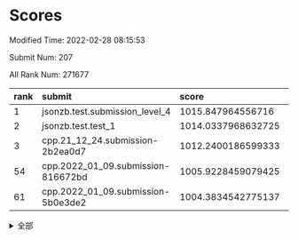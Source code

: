 # Scores

Modified Time: 2022-02-28 08:15:53

Submit Num: 207

All Rank Num: 271677

| rank |               submit               |       score        |       sigma        | pk_num |
| :--- | :--------------------------------- | :----------------- | :----------------- | :----- |
| 1    | jsonzb.test.submission_level_4     | 1015.847964556716  | 0.8399614750729489 | 5250   |
| 2    | jsonzb.test.test_1                 | 1014.0337968632725 | 0.864911516599029  | 5251   |
| 3    | cpp.21_12_24.submission-2b2ea0d7   | 1012.2400186599333 | 0.8072820817100005 | 5250   |
| 54   | cpp.2022_01_09.submission-816672bd | 1005.9228459079425 | 0.7156419840571449 | 5254   |
| 61   | cpp.2022_01_09.submission-5b0e3de2 | 1004.3834542775137 | 0.7095440415158376 | 5250   |


<details>
<summary>全部</summary>

| rank |                 submit                 |       score        |       sigma        | pk_num |
| :--- | :------------------------------------- | :----------------- | :----------------- | :----- |
| 1    | jsonzb.test.submission_level_4         | 1015.847964556716  | 0.8399614750729489 | 5250   |
| 2    | jsonzb.test.test_1                     | 1014.0337968632725 | 0.864911516599029  | 5251   |
| 3    | cpp.21_12_24.submission-2b2ea0d7       | 1012.2400186599333 | 0.8072820817100005 | 5250   |
| 4    | gobigger.level_3.submission_level_3_22 | 1011.4494716214308 | 0.7869506112050505 | 5254   |
| 5    | gobigger.level_3.submission_level_3_3  | 1011.1482741571007 | 0.7914134330064317 | 5252   |
| 6    | gobigger.level_3.submission_level_3_29 | 1011.1137417482803 | 0.7526854658794985 | 5246   |
| 7    | gobigger.level_3.submission_level_3_6  | 1011.082903366538  | 0.7642160356591801 | 5248   |
| 8    | gobigger.level_3.submission_level_3_28 | 1010.9980228973337 | 0.759405994226916  | 5249   |
| 9    | gobigger.level_3.submission_level_3_19 | 1010.9935892629119 | 0.7706682222087341 | 5249   |
| 10   | gobigger.level_3.submission_level_3_0  | 1010.9522317253507 | 0.7589624204871379 | 5253   |
| 11   | gobigger.level_3.submission_level_3_15 | 1010.9482739949867 | 0.760042217856327  | 5249   |
| 12   | gobigger.level_3.submission_level_3_31 | 1010.8526471893548 | 0.8150976871910092 | 5251   |
| 13   | gobigger.level_3.submission_level_3_42 | 1010.82599538219   | 0.7504579282437847 | 5253   |
| 14   | gobigger.level_3.submission_level_3_5  | 1010.8237197880484 | 0.7618018284474345 | 5253   |
| 15   | gobigger.level_3.submission_level_3_14 | 1010.5096999005185 | 0.7619594546437396 | 5251   |
| 16   | gobigger.level_3.submission_level_3_36 | 1010.4974040757184 | 0.7830522722106393 | 5243   |
| 17   | gobigger.level_3.submission_level_3_38 | 1010.4701461179214 | 0.7539028610745933 | 5256   |
| 18   | gobigger.level_3.submission_level_3_30 | 1010.4662778796242 | 0.766490102519351  | 5249   |
| 19   | gobigger.level_3.submission_level_3_24 | 1010.4650956944173 | 0.756607226153097  | 5247   |
| 20   | gobigger.level_3.submission_level_3_20 | 1010.4554754129819 | 0.7563857259731678 | 5251   |
| 21   | gobigger.level_3.submission_level_3_40 | 1010.3238570702025 | 0.7548576422119049 | 5242   |
| 22   | gobigger.level_3.submission_level_3_17 | 1010.2784038953621 | 0.7391186349028134 | 5250   |
| 23   | gobigger.level_3.submission_level_3_12 | 1010.2727057510656 | 0.7458351431857623 | 5246   |
| 24   | gobigger.level_3.submission_level_3_27 | 1010.2714288384248 | 0.781748964766611  | 5247   |
| 25   | gobigger.level_3.submission_level_3_39 | 1010.2367365803061 | 0.7617448953821429 | 5251   |
| 26   | gobigger.level_3.submission_level_3_37 | 1010.2338994026209 | 0.7758867954548637 | 5253   |
| 27   | gobigger.level_3.submission_level_3_49 | 1010.0653512331695 | 0.7396630885873525 | 5251   |
| 28   | gobigger.level_3.submission_level_3_8  | 1010.0526635110344 | 0.7542205895124316 | 5252   |
| 29   | gobigger.level_3.submission_level_3_35 | 1009.9813299175382 | 0.7656936356713472 | 5250   |
| 30   | gobigger.level_3.submission_level_3_1  | 1009.9785593966388 | 0.7629009291425843 | 5249   |
| 31   | gobigger.level_3.submission_level_3_44 | 1009.9579636911097 | 0.7604145404939191 | 5250   |
| 32   | gobigger.level_3.submission_level_3_46 | 1009.9492926059826 | 0.7379965208395607 | 5250   |
| 33   | gobigger.level_3.submission_level_3_34 | 1009.9443602732734 | 0.7341212490292783 | 5254   |
| 34   | gobigger.level_3.submission_level_3_41 | 1009.943054154597  | 0.7510642854620414 | 5248   |
| 35   | gobigger.level_3.submission_level_3_33 | 1009.8671146274285 | 0.7755282688421942 | 5242   |
| 36   | gobigger.level_3.submission_level_3_18 | 1009.8104857419466 | 0.7902272221776508 | 5250   |
| 37   | gobigger.level_3.submission_level_3_43 | 1009.744807183094  | 0.745875595000544  | 5249   |
| 38   | gobigger.level_3.submission_level_3_13 | 1009.7080725971012 | 0.7653837399179502 | 5250   |
| 39   | gobigger.level_3.submission_level_3_48 | 1009.5917987641915 | 0.7468138357288769 | 5248   |
| 40   | gobigger.level_3.submission_level_3_4  | 1009.514681136119  | 0.750532779172307  | 5254   |
| 41   | gobigger.level_3.submission_level_3_26 | 1009.4814957280239 | 0.745868784897034  | 5249   |
| 42   | gobigger.level_3.submission_level_3_45 | 1009.4695090007381 | 0.7478614707677509 | 5247   |
| 43   | gobigger.level_3.submission_level_3_23 | 1009.4121921029015 | 0.7478537236534956 | 5244   |
| 44   | gobigger.level_3.submission_level_3_47 | 1009.3962941039058 | 0.7564782740079717 | 5249   |
| 45   | gobigger.level_3.submission_level_3_25 | 1009.3845300951398 | 0.7499898426276759 | 5250   |
| 46   | gobigger.level_3.submission_level_3_16 | 1009.358831956149  | 0.7643309937307365 | 5249   |
| 47   | gobigger.level_3.submission_level_3_2  | 1009.1814076337821 | 0.7511439574862151 | 5247   |
| 48   | gobigger.level_3.submission_level_3_32 | 1009.043369888503  | 0.7590229167139159 | 5249   |
| 49   | gobigger.level_3.submission_level_3_10 | 1008.9551041368978 | 0.7343700636208143 | 5250   |
| 50   | gobigger.level_3.submission_level_3_21 | 1008.932728547038  | 0.7586470920851018 | 5245   |
| 51   | gobigger.level_3.submission_level_3_11 | 1008.6751957973925 | 0.7343596615808581 | 5245   |
| 52   | gobigger.level_3.submission_level_3_7  | 1008.5836123263571 | 0.7500150688042573 | 5250   |
| 53   | gobigger.level_3.submission_level_3_9  | 1008.2441521957167 | 0.7332202195405889 | 5248   |
| 54   | cpp.2022_01_09.submission-816672bd     | 1005.9228459079425 | 0.7156419840571449 | 5254   |
| 55   | gobigger.level_1.submission_level_1_45 | 1005.1046430342296 | 0.7304151876887334 | 5251   |
| 56   | gobigger.level_1.submission_level_1_17 | 1004.6539743394258 | 0.7208494070405871 | 5251   |
| 57   | gobigger.level_1.submission_level_1_35 | 1004.5923758168807 | 0.7287365908312705 | 5247   |
| 58   | gobigger.level_1.submission_level_1_43 | 1004.5615228466514 | 0.7272873618306509 | 5247   |
| 59   | gobigger.level_1.submission_level_1_32 | 1004.4638720988783 | 0.7244688021584558 | 5243   |
| 60   | gobigger.level_1.submission_level_1_14 | 1004.4045307673913 | 0.7385888016937843 | 5251   |
| 61   | cpp.2022_01_09.submission-5b0e3de2     | 1004.3834542775137 | 0.7095440415158376 | 5250   |
| 62   | gobigger.level_1.submission_level_1_9  | 1004.232375098219  | 0.7216385072515931 | 5251   |
| 63   | gobigger.level_1.submission_level_1_41 | 1004.1067989550479 | 0.7341013260622392 | 5249   |
| 64   | gobigger.level_1.submission_level_1_3  | 1004.0501507207126 | 0.7281836289787265 | 5255   |
| 65   | gobigger.level_1.submission_level_1_46 | 1004.0207658836338 | 0.7157148229402002 | 5254   |
| 66   | gobigger.level_1.submission_level_1_7  | 1004.0180439400294 | 0.7120754870931428 | 5247   |
| 67   | gobigger.level_1.submission_level_1_19 | 1003.9518022846852 | 0.7200486308533337 | 5253   |
| 68   | gobigger.level_1.submission_level_1_39 | 1003.9395696016022 | 0.7144851434865298 | 5253   |
| 69   | gobigger.level_1.submission_level_1_22 | 1003.899023428803  | 0.7148429302535133 | 5255   |
| 70   | gobigger.level_1.submission_level_1_49 | 1003.8482721564221 | 0.7224342821908978 | 5254   |
| 71   | gobigger.level_1.submission_level_1_47 | 1003.8100564630697 | 0.7171719527630953 | 5252   |
| 72   | gobigger.level_1.submission_level_1_42 | 1003.7607862999962 | 0.7221547608984304 | 5244   |
| 73   | gobigger.level_1.submission_level_1_2  | 1003.6736937604555 | 0.7169485212705671 | 5247   |
| 74   | gobigger.level_1.submission_level_1_10 | 1003.6594797421824 | 0.7237317679192062 | 5253   |
| 75   | gobigger.level_1.submission_level_1_0  | 1003.5889930857743 | 0.7245952877681615 | 5249   |
| 76   | gobigger.level_1.submission_level_1_36 | 1003.5401834347933 | 0.7186590224402611 | 5248   |
| 77   | gobigger.level_1.submission_level_1_13 | 1003.5037255934742 | 0.7148556384072159 | 5250   |
| 78   | gobigger.level_1.submission_level_1_31 | 1003.390379068325  | 0.7204914497633007 | 5247   |
| 79   | gobigger.level_1.submission_level_1_25 | 1003.3316374011904 | 0.7105077095305861 | 5253   |
| 80   | gobigger.level_1.submission_level_1_24 | 1003.2996064697954 | 0.7115659264841043 | 5247   |
| 81   | gobigger.level_1.submission_level_1_40 | 1003.2669367437206 | 0.7253888720193251 | 5247   |
| 82   | gobigger.level_1.submission_level_1_11 | 1003.2605082065454 | 0.7177709147618019 | 5250   |
| 83   | gobigger.level_1.submission_level_1_16 | 1003.2000142289569 | 0.7183107979418782 | 5255   |
| 84   | gobigger.level_1.submission_level_1_30 | 1003.1382669574572 | 0.7252531444206319 | 5254   |
| 85   | gobigger.level_1.submission_level_1_26 | 1003.1322895208853 | 0.7139113240477039 | 5253   |
| 86   | gobigger.level_1.submission_level_1_12 | 1003.1105833511994 | 0.7199939775853043 | 5253   |
| 87   | gobigger.level_1.submission_level_1_27 | 1003.0541077811877 | 0.7136519179856626 | 5251   |
| 88   | gobigger.level_1.submission_level_1_33 | 1003.0450996852112 | 0.7093665804266862 | 5252   |
| 89   | gobigger.level_1.submission_level_1_37 | 1003.0414816084209 | 0.7273560217081835 | 5253   |
| 90   | gobigger.level_1.submission_level_1_48 | 1002.7877101818382 | 0.716911008232373  | 5244   |
| 91   | gobigger.level_1.submission_level_1_28 | 1002.6689692390754 | 0.7212551886105592 | 5249   |
| 92   | gobigger.level_1.submission_level_1_29 | 1002.6183841513177 | 0.7202427489052643 | 5249   |
| 93   | gobigger.level_1.submission_level_1_15 | 1002.5593342909149 | 0.7129249622794542 | 5247   |
| 94   | gobigger.level_1.submission_level_1_18 | 1002.4995401389696 | 0.7215160671433886 | 5253   |
| 95   | gobigger.level_1.submission_level_1_38 | 1002.4838694889244 | 0.6992624199936762 | 5254   |
| 96   | gobigger.level_1.submission_level_1_20 | 1002.460748341443  | 0.7110905698060274 | 5250   |
| 97   | gobigger.level_1.submission_level_1_23 | 1002.45577079914   | 0.7141281464300102 | 5254   |
| 98   | gobigger.level_1.submission_level_1_44 | 1002.3797276273527 | 0.7102799263352856 | 5250   |
| 99   | gobigger.level_1.submission_level_1_1  | 1002.2852010056145 | 0.7168292956981278 | 5249   |
| 100  | gobigger.level_1.submission_level_1_34 | 1002.2729495159126 | 0.7109506439948984 | 5255   |
| 101  | gobigger.level_1.submission_level_1_8  | 1002.2579182357027 | 0.712546594092857  | 5247   |
| 102  | gobigger.level_1.submission_level_1_4  | 1002.1837989411806 | 0.7219280242065563 | 5247   |
| 103  | gobigger.level_1.submission_level_1_6  | 1001.9759231280217 | 0.7219237121899205 | 5246   |
| 104  | gobigger.level_1.submission_level_1_5  | 1001.9567144396926 | 0.7071896207190627 | 5250   |
| 105  | gobigger.level_1.submission_level_1_21 | 1001.9026684820442 | 0.7194297060144783 | 5249   |
| 106  | gobigger.random.submission_random_5    | 997.2666717613797  | 0.7096709934499775 | 5249   |
| 107  | gobigger.random.submission_random_20   | 997.1974694664348  | 0.6995028543081053 | 5250   |
| 108  | gobigger.random.submission_random_25   | 996.8006943029714  | 0.7083060749168432 | 5250   |
| 109  | gobigger.random.submission_random_33   | 996.7288140144049  | 0.7054408133260481 | 5254   |
| 110  | gobigger.random.submission_random_45   | 996.7233920585079  | 0.7139966275313107 | 5251   |
| 111  | gobigger.random.submission_random_42   | 996.6856537120445  | 0.7001489468136664 | 5254   |
| 112  | gobigger.random.submission_random_27   | 996.6331784186816  | 0.7194046060459314 | 5254   |
| 113  | gobigger.random.submission_random_10   | 996.6195812895628  | 0.7142230229635419 | 5251   |
| 114  | gobigger.random.submission_random_12   | 996.6056109681268  | 0.7141979194559461 | 5253   |
| 115  | gobigger.random.submission_random_24   | 996.5825712018171  | 0.7049151286857624 | 5253   |
| 116  | gobigger.random.submission_random_37   | 996.519102761614   | 0.7051874565717327 | 5251   |
| 117  | gobigger.random.submission_random_18   | 996.487302536547   | 0.7092925367734044 | 5246   |
| 118  | gobigger.random.submission_random_15   | 996.4593351861923  | 0.7299881580186993 | 5253   |
| 119  | gobigger.random.submission_random_21   | 996.2757259080456  | 0.7106284865476706 | 5249   |
| 120  | gobigger.random.submission_random_47   | 996.2653809259451  | 0.7121880344766511 | 5248   |
| 121  | gobigger.random.submission_random_2    | 996.2395161774609  | 0.698624515531013  | 5250   |
| 122  | gobigger.random.submission_random_1    | 996.1794411368011  | 0.7073907595128259 | 5250   |
| 123  | gobigger.random.submission_random_23   | 996.1015327326162  | 0.6954721252379155 | 5246   |
| 124  | gobigger.random.submission_random_9    | 996.0398451185846  | 0.719214627913442  | 5254   |
| 125  | gobigger.random.submission_random_40   | 996.0155277161728  | 0.715659333184958  | 5252   |
| 126  | gobigger.random.submission_random_3    | 996.0096698577086  | 0.7090752883071436 | 5251   |
| 127  | gobigger.random.submission_random_49   | 996.0055106582029  | 0.7009373008375653 | 5248   |
| 128  | gobigger.random.submission_random_46   | 995.9872250645022  | 0.699223592399317  | 5255   |
| 129  | gobigger.random.submission_random_29   | 995.9518119524542  | 0.7077564752378724 | 5251   |
| 130  | gobigger.random.submission_random_43   | 995.9496566938783  | 0.7082228616340893 | 5251   |
| 131  | gobigger.random.submission_random_17   | 995.9342548221471  | 0.7212048345955343 | 5246   |
| 132  | gobigger.random.submission_random_36   | 995.914150792096   | 0.7087202858773649 | 5252   |
| 133  | gobigger.random.submission_random_35   | 995.8598900622372  | 0.7008566378883075 | 5258   |
| 134  | gobigger.random.submission_random_34   | 995.8193666458218  | 0.7130237184720725 | 5252   |
| 135  | gobigger.random.submission_random_16   | 995.7378811729816  | 0.7100568575076255 | 5252   |
| 136  | gobigger.random.submission_random_38   | 995.7366774360634  | 0.716386882892311  | 5246   |
| 137  | gobigger.random.submission_random_6    | 995.7219569255199  | 0.7069632625147978 | 5244   |
| 138  | gobigger.random.submission_random_39   | 995.7082965221657  | 0.6960277476604401 | 5245   |
| 139  | gobigger.random.submission_random_26   | 995.708029996747   | 0.7055885006502739 | 5245   |
| 140  | gobigger.random.submission_random_13   | 995.6985374313529  | 0.722153187741083  | 5250   |
| 141  | gobigger.random.submission_random_0    | 995.6097708015395  | 0.7154964797774813 | 5244   |
| 142  | gobigger.random.submission_random_32   | 995.5734862394895  | 0.7113800836369926 | 5252   |
| 143  | gobigger.random.submission_random_48   | 995.5706909457508  | 0.7063883623245191 | 5252   |
| 144  | gobigger.random.submission_random_4    | 995.5274889341326  | 0.7172242370084239 | 5246   |
| 145  | gobigger.random.submission_random_28   | 995.4741674884314  | 0.709391776964522  | 5249   |
| 146  | gobigger.random.submission_random_30   | 995.4715253274169  | 0.7117425979604972 | 5257   |
| 147  | gobigger.random.submission_random_41   | 995.4289689664184  | 0.7054691688882779 | 5250   |
| 148  | gobigger.random.submission_random_11   | 995.3993493662044  | 0.7123843886333047 | 5251   |
| 149  | gobigger.random.submission_random_19   | 995.3003773354422  | 0.7116025727894657 | 5251   |
| 150  | gobigger.random.submission_random_8    | 995.2020815692946  | 0.702889204647935  | 5246   |
| 151  | gobigger.random.submission_random_7    | 995.1195052888029  | 0.7196885898930949 | 5250   |
| 152  | gobigger.random.submission_random_44   | 995.0375030709113  | 0.7261117468404963 | 5248   |
| 153  | gobigger.random.submission_random_31   | 994.9503091358545  | 0.7282955743390279 | 5253   |
| 154  | gobigger.random.submission_random_14   | 994.903321816075   | 0.7145973962799508 | 5251   |
| 155  | gobigger.random.submission_random_22   | 994.5240879599822  | 0.7209763259070611 | 5248   |
| 156  | gobigger.level_2.submission_level_2_37 | 993.882908217076   | 0.7282396889420225 | 5250   |
| 157  | gobigger.level_2.submission_level_2_44 | 993.5796654863816  | 0.7526061631101435 | 5250   |
| 158  | gobigger.level_2.submission_level_2_12 | 993.5078543100987  | 0.7424806553242793 | 5251   |
| 159  | gobigger.level_2.submission_level_2_43 | 993.4486673137819  | 0.7222810695169615 | 5249   |
| 160  | gobigger.level_2.submission_level_2_30 | 993.3292656265578  | 0.7511261548713407 | 5246   |
| 161  | gobigger.level_2.submission_level_2_31 | 993.1263604245484  | 0.746317473345152  | 5253   |
| 162  | gobigger.level_2.submission_level_2_23 | 992.9384953531343  | 0.7301423259743386 | 5249   |
| 163  | gobigger.level_2.submission_level_2_28 | 992.9289816336614  | 0.7456374510911254 | 5247   |
| 164  | gobigger.level_2.submission_level_2_24 | 992.8575869747773  | 0.7606504792234602 | 5243   |
| 165  | gobigger.level_2.submission_level_2_27 | 992.826081082732   | 0.7317440463533808 | 5249   |
| 166  | gobigger.level_2.submission_level_2_39 | 992.7527000606024  | 0.740227378062563  | 5246   |
| 167  | gobigger.level_2.submission_level_2_34 | 992.7251343384403  | 0.7546473067753671 | 5250   |
| 168  | gobigger.level_2.submission_level_2_25 | 992.6887542296009  | 0.7284807183430251 | 5251   |
| 169  | gobigger.level_2.submission_level_2_14 | 992.5803453799333  | 0.7426810383782266 | 5250   |
| 170  | gobigger.level_2.submission_level_2_48 | 992.5010111222172  | 0.7401596890070096 | 5250   |
| 171  | gobigger.level_2.submission_level_2_15 | 992.4830294084293  | 0.7557230272252745 | 5251   |
| 172  | gobigger.level_2.submission_level_2_33 | 992.3956166628919  | 0.745839179025844  | 5247   |
| 173  | gobigger.level_2.submission_level_2_8  | 992.2565917934562  | 0.7437410661248383 | 5245   |
| 174  | gobigger.level_2.submission_level_2_0  | 992.2325916132139  | 0.7437511413333154 | 5256   |
| 175  | gobigger.level_2.submission_level_2_35 | 992.1299732081026  | 0.7482117847026097 | 5248   |
| 176  | gobigger.level_2.submission_level_2_6  | 992.0619764717923  | 0.7320708574193358 | 5251   |
| 177  | gobigger.level_2.submission_level_2_19 | 991.9918999188042  | 0.7384340898354761 | 5249   |
| 178  | gobigger.level_2.submission_level_2_22 | 991.9301372216515  | 0.7533375650826749 | 5248   |
| 179  | gobigger.level_2.submission_level_2_38 | 991.9104443600123  | 0.7365822428916651 | 5249   |
| 180  | gobigger.level_2.submission_level_2_5  | 991.8969859563199  | 0.7380441920609174 | 5251   |
| 181  | gobigger.level_2.submission_level_2_32 | 991.86994641491    | 0.7366957353870869 | 5249   |
| 182  | gobigger.level_2.submission_level_2_4  | 991.8554638516754  | 0.7430011957821473 | 5250   |
| 183  | gobigger.level_2.submission_level_2_21 | 991.8441464785366  | 0.7320488413528172 | 5254   |
| 184  | gobigger.level_2.submission_level_2_11 | 991.8074942706777  | 0.735905437658581  | 5258   |
| 185  | gobigger.level_2.submission_level_2_17 | 991.7805756645653  | 0.7409927180432155 | 5251   |
| 186  | gobigger.level_2.submission_level_2_20 | 991.7049764694794  | 0.7413460664353309 | 5254   |
| 187  | gobigger.level_2.submission_level_2_42 | 991.6725096122631  | 0.74527931671533   | 5251   |
| 188  | gobigger.level_2.submission_level_2_29 | 991.6592574305097  | 0.7572072591374146 | 5254   |
| 189  | gobigger.level_2.submission_level_2_18 | 991.6251902029959  | 0.752754417740429  | 5249   |
| 190  | gobigger.level_2.submission_level_2_7  | 991.5543289297199  | 0.7349367208300559 | 5249   |
| 191  | gobigger.level_2.submission_level_2_40 | 991.4951372266155  | 0.7649497685812287 | 5251   |
| 192  | gobigger.level_2.submission_level_2_36 | 991.4797743180567  | 0.7436157687449274 | 5246   |
| 193  | gobigger.level_2.submission_level_2_26 | 991.3345367850518  | 0.7501382821502574 | 5248   |
| 194  | gobigger.level_2.submission_level_2_13 | 991.2905226778316  | 0.744348797166672  | 5253   |
| 195  | gobigger.level_2.submission_level_2_46 | 991.1874670370363  | 0.7543435992909436 | 5245   |
| 196  | gobigger.level_2.submission_level_2_49 | 991.0949493247462  | 0.7568041074717706 | 5246   |
| 197  | gobigger.level_2.submission_level_2_41 | 991.0872223131435  | 0.7575505426189822 | 5252   |
| 198  | gobigger.level_2.submission_level_2_10 | 990.9317857149247  | 0.7654604602253899 | 5248   |
| 199  | gobigger.level_2.submission_level_2_3  | 990.7733239122152  | 0.7636235595114806 | 5247   |
| 200  | gobigger.level_2.submission_level_2_1  | 990.7053530152987  | 0.7640669925992922 | 5246   |
| 201  | gobigger.level_2.submission_level_2_2  | 990.6146185063757  | 0.7806035642457125 | 5252   |
| 202  | gobigger.level_2.submission_level_2_45 | 990.4950409565961  | 0.752082959054027  | 5245   |
| 203  | gobigger.level_2.submission_level_2_9  | 990.3488722664881  | 0.7678520115026827 | 5248   |
| 204  | gobigger.level_2.submission_level_2_47 | 990.2995384607485  | 0.7814741254005335 | 5248   |
| 205  | gobigger.level_2.submission_level_2_16 | 990.2632951740961  | 0.7773876484503718 | 5251   |
| 206  | gobigger.none.submission_none_0        | 976.7397193503336  | 1.3538418780370396 | 5249   |
| 207  | gobigger.none.submission_none_1        | 974.7414486577229  | 1.5797550975268926 | 5247   |

</details>
